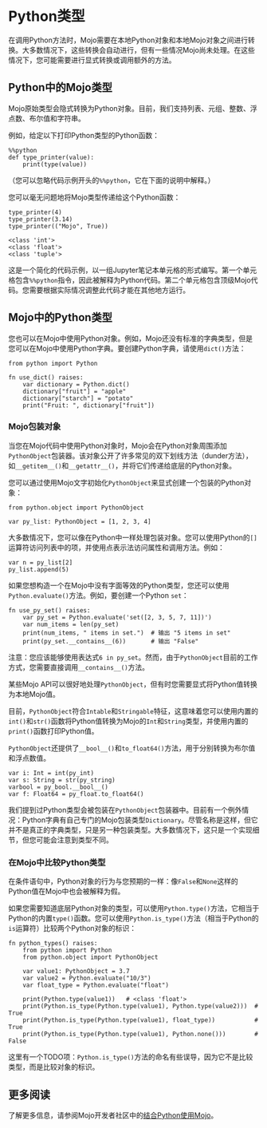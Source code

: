 # Python类型
在调用Python方法时，Mojo需要在本地Python对象和本地Mojo对象之间进行转换。大多数情况下，这些转换会自动进行，但有一些情况Mojo尚未处理。在这些情况下，您可能需要进行显式转换或调用额外的方法。

## Python中的Mojo类型

Mojo原始类型会隐式转换为Python对象。目前，我们支持列表、元组、整数、浮点数、布尔值和字符串。

例如，给定以下打印Python类型的Python函数：

```mojo
%%python
def type_printer(value):
    print(type(value))
```

（您可以忽略代码示例开头的`%%python`，它在下面的说明中解释。）

您可以毫无问题地将Mojo类型传递给这个Python函数：

```mojo
type_printer(4)
type_printer(3.14)
type_printer(("Mojo", True))
```

    <class 'int'>
    <class 'float'>
    <class 'tuple'>

这是一个简化的代码示例，以一组Jupyter笔记本单元格的形式编写。第一个单元格包含`%%python`指令，因此被解释为Python代码。第二个单元格包含顶级Mojo代码。您需要根据实际情况调整此代码才能在其他地方运行。

## Mojo中的Python类型

您也可以在Mojo中使用Python对象。例如，Mojo还没有标准的字典类型，但是您可以在Mojo中使用Python字典。要创建Python字典，请使用`dict()`方法：

```mojo
from python import Python

fn use_dict() raises:
    var dictionary = Python.dict()
    dictionary["fruit"] = "apple"
    dictionary["starch"] = "potato"
    print("Fruit: ", dictionary["fruit"])
```

### Mojo包装对象

当您在Mojo代码中使用Python对象时，Mojo会在Python对象周围添加`PythonObject`包装器。该对象公开了许多常见的双下划线方法（dunder方法），如`__getitem__()`和`__getattr__()`，并将它们传递给底层的Python对象。

您可以通过使用Mojo文字初始化`PythonObject`来显式创建一个包装的Python对象：

```mojo
from python.object import PythonObject

var py_list: PythonObject = [1, 2, 3, 4]
```

大多数情况下，您可以像在Python中一样处理包装对象。您可以使用Python的`[]`运算符访问列表中的项，并使用点表示法访问属性和调用方法。例如：

```mojo
var n = py_list[2]
py_list.append(5)
```

如果您想构造一个在Mojo中没有字面等效的Python类型，您还可以使用`Python.evaluate()`方法。例如，要创建一个Python `set`：

```mojo
fn use_py_set() raises:
    var py_set = Python.evaluate('set([2, 3, 5, 7, 11])')
    var num_items = len(py_set)
    print(num_items, " items in set.")  # 输出 "5 items in set"
    print(py_set.__contains__(6))       # 输出 "False"
```

注意：您应该能够使用表达式`6 in py_set`。然而，由于`PythonObject`目前的工作方式，您需要直接调用`__contains__()`方法。

某些Mojo API可以很好地处理`PythonObject`，但有时您需要显式将Python值转换为本地Mojo值。

目前，`PythonObject`符合`Intable`和`Stringable`特征，这意味着您可以使用内置的`int()`和`str()`函数将Python值转换为Mojo的`Int`和`String`类型，并使用内置的`print()`函数打印Python值。

`PythonObject`还提供了`__bool__()`和`to_float64()`方法，用于分别转换为布尔值和浮点数值。

```mojo
var i: Int = int(py_int)
var s: String = str(py_string)
varbool = py_bool.__bool__()
var f: Float64 = py_float.to_float64()
```

我们提到过Python类型会被包装在`PythonObject`包装器中。目前有一个例外情况：Python字典有自己专门的Mojo包装类型`Dictionary`。尽管名称是这样，但它并不是真正的字典类型，只是另一种包装类型。大多数情况下，这只是一个实现细节，但您可能会注意到类型不同。

### 在Mojo中比较Python类型

在条件语句中，Python对象的行为与您预期的一样：像`False`和`None`这样的Python值在Mojo中也会被解释为假。

如果您需要知道底层Python对象的类型，可以使用`Python.type()`方法，它相当于Python的内置`type()`函数。您可以使用`Python.is_type()`方法（相当于Python的`is`运算符）比较两个Python对象的标识：

```mojo
fn python_types() raises:
    from python import Python
    from python.object import PythonObject

    var value1: PythonObject = 3.7
    var value2 = Python.evaluate("10/3")
    var float_type = Python.evaluate("float")

    print(Python.type(value1))   # <class 'float'>
    print(Python.is_type(Python.type(value1), Python.type(value2)))  # True
    print(Python.is_type(Python.type(value1), float_type))           # True
    print(Python.is_type(Python.type(value1), Python.none()))        # False
```

这里有一个TODO项：`Python.is_type()`方法的命名有些误导，因为它不是比较类型，而是比较对象的标识。

## 更多阅读

了解更多信息，请参阅Mojo开发者社区中的[结合Python使用Mojo](https://dev.mojocn.org/d/5)。